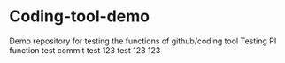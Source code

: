 # Coding-tool-demo
Demo repository for testing the functions of github/coding tool
Testing PI function
test
commit test 123
test
123
123
